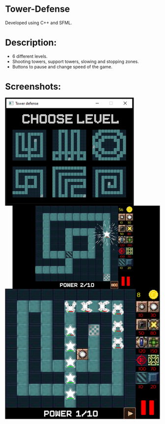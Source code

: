 # Tower-Defense
Developed using C++ and SFML.

# Description:
* 6 different levels.</br>
* Shooting towers, support towers, slowing and stopping zones.</br>
* Buttons to pause and change speed of the game.</br>

# Screenshots:
<img src="images/TD_menu.png" align="left"/>
<img src="images/ezgif.com-gif-maker.gif" width="480" align="right"/>
<img src="images/TD_wave.png"/>
